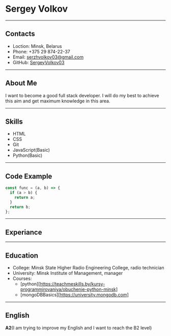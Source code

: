 # **Sergey Volkov**
*****
## **Contacts**
* Loction: Minsk, Belarus
* Phone: +375 29 874-22-37
* Email: serzhvolkov03@gmail.com
* GitHub: [SergeyVolkov03](https://github.com/SergeyVolkov03)
*****
## **About Me**
I want to become a good full stack developer.
I will do my best to achieve this aim and get maximum knowledge in this area.
*****
## **Skills**
* HTML
* CSS
* Git
* JavaScript(Basic)
* Python(Basic)
*****
## **Code Example**
```javascript
const func = (a, b) => {
  if (a > b) {
    return a;
  }
  return b;
};
```
*****
## **Experiance**
*****
## **Education**
* College: Minsk State Higher Radio Engineering College, radio technician
* University: Minsk Institute of Management, manager
* Courses:
    + [python][https://teachmeskills.by/kursy-programmirovaniya/obuchenie-python-minsk]
    + [mongoDBBasics][https://university.mongodb.com]
*****
## **English**
**A2**(I am trying to improve my English and I want to reach the B2 level)